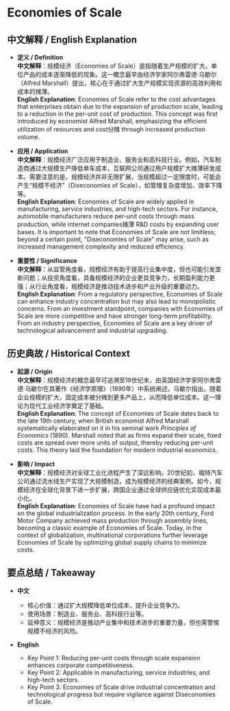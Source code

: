 # Economies of Scale

## 中文解释 / English Explanation

* **定义 / Definition**  
  **中文解释**：规模经济（Economies of Scale）是指随着生产规模的扩大，单位产品的成本逐渐降低的现象。这一概念最早由经济学家阿尔弗雷德·马歇尔（Alfred Marshall）提出，核心在于通过扩大生产规模实现资源的高效利用和成本的摊薄。  
  **English Explanation**: Economies of Scale refer to the cost advantages that enterprises obtain due to the expansion of production scale, leading to a reduction in the per-unit cost of production. This concept was first introduced by economist Alfred Marshall, emphasizing the efficient utilization of resources and cost分摊 through increased production volume.

* **应用 / Application**  
  **中文解释**：规模经济广泛应用于制造业、服务业和高科技行业。例如，汽车制造商通过大规模生产降低单车成本，互联网公司通过用户规模扩大摊薄研发成本。需要注意的是，规模经济并非无限扩展，当规模超过一定限度时，可能会产生“规模不经济”（Diseconomies of Scale），如管理复杂度增加、效率下降等。  
  **English Explanation**: Economies of Scale are widely applied in manufacturing, service industries, and high-tech sectors. For instance, automobile manufacturers reduce per-unit costs through mass production, while internet companies摊薄 R&D costs by expanding user bases. It is important to note that Economies of Scale are not limitless; beyond a certain point, "Diseconomies of Scale" may arise, such as increased management complexity and reduced efficiency.

* **重要性 / Significance**  
  **中文解释**：从监管角度看，规模经济有助于提高行业集中度，但也可能引发垄断问题；从投资角度看，具备规模经济的企业更具竞争力，长期盈利能力更强；从行业角度看，规模经济是推动技术进步和产业升级的重要动力。  
  **English Explanation**: From a regulatory perspective, Economies of Scale can enhance industry concentration but may also lead to monopolistic concerns. From an investment standpoint, companies with Economies of Scale are more competitive and have stronger long-term profitability. From an industry perspective, Economies of Scale are a key driver of technological advancement and industrial upgrading.

## 历史典故 / Historical Context

* **起源 / Origin**  
  **中文解释**：规模经济的概念最早可追溯至19世纪末，由英国经济学家阿尔弗雷德·马歇尔在其著作《经济学原理》（1890年）中系统阐述。马歇尔指出，随着企业规模的扩大，固定成本被分摊到更多产品上，从而降低单位成本。这一理论为现代工业经济学奠定了基础。  
  **English Explanation**: The concept of Economies of Scale dates back to the late 19th century, when British economist Alfred Marshall systematically elaborated on it in his seminal work *Principles of Economics* (1890). Marshall noted that as firms expand their scale, fixed costs are spread over more units of output, thereby reducing per-unit costs. This theory laid the foundation for modern industrial economics.

* **影响 / Impact**  
  **中文解释**：规模经济对全球工业化进程产生了深远影响。20世纪初，福特汽车公司通过流水线生产实现了大规模制造，成为规模经济的经典案例。如今，规模经济在全球化背景下进一步扩展，跨国企业通过全球供应链优化实现成本最小化。  
  **English Explanation**: Economies of Scale have had a profound impact on the global industrialization process. In the early 20th century, Ford Motor Company achieved mass production through assembly lines, becoming a classic example of Economies of Scale. Today, in the context of globalization, multinational corporations further leverage Economies of Scale by optimizing global supply chains to minimize costs.

## 要点总结 / Takeaway

* **中文**  
  - 核心价值：通过扩大规模降低单位成本，提升企业竞争力。  
  - 使用场景：制造业、服务业、高科技行业等。  
  - 延伸意义：规模经济是推动产业集中和技术进步的重要力量，但也需警惕规模不经济的风险。  

* **English**  
  - Key Point 1: Reducing per-unit costs through scale expansion enhances corporate competitiveness.  
  - Key Point 2: Applicable in manufacturing, service industries, and high-tech sectors.  
  - Key Point 3: Economies of Scale drive industrial concentration and technological progress but require vigilance against Diseconomies of Scale.